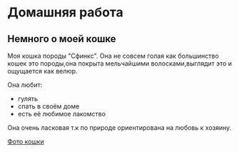 # Домашняя работа
## Немного о моей кошке

Моя кошка породы "Сфинкс".
Она не совсем голая как большинство кошек это породы,она покрыта мельчайшими волосками,выглядит это и ощущается как велюр.

Она любит:
- гулять
- спать в своём доме
- есть её любимое лакомство
  
Она очень ласковая т.к по природе ориентирована на любовь к хозяину.

[Фото кошки](https://disk.yandex.ru/i/gvyVA0fpKEiI8w)